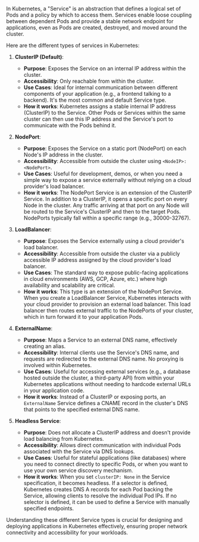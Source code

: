
In Kubernetes, a "Service" is an abstraction that defines a logical set of Pods and a policy by which to access them. Services enable loose coupling between dependent Pods and provide a stable network endpoint for applications, even as Pods are created, destroyed, and moved around the cluster.

Here are the different types of services in Kubernetes:

1.  **ClusterIP (Default)**:
    * **Purpose**: Exposes the Service on an internal IP address within the cluster.
    * **Accessibility**: Only reachable from within the cluster.
    * **Use Cases**: Ideal for internal communication between different components of your application (e.g., a frontend talking to a backend). It's the most common and default Service type.
    * **How it works**: Kubernetes assigns a stable internal IP address (ClusterIP) to the Service. Other Pods or Services within the same cluster can then use this IP address and the Service's port to communicate with the Pods behind it.

2.  **NodePort**:
    * **Purpose**: Exposes the Service on a static port (NodePort) on each Node's IP address in the cluster.
    * **Accessibility**: Accessible from outside the cluster using `<NodeIP>:<NodePort>`.
    * **Use Cases**: Useful for development, demos, or when you need a simple way to expose a service externally without relying on a cloud provider's load balancer.
    * **How it works**: The NodePort Service is an extension of the ClusterIP Service. In addition to a ClusterIP, it opens a specific port on every Node in the cluster. Any traffic arriving at that port on any Node will be routed to the Service's ClusterIP and then to the target Pods. NodePorts typically fall within a specific range (e.g., 30000-32767).

3.  **LoadBalancer**:
    * **Purpose**: Exposes the Service externally using a cloud provider's load balancer.
    * **Accessibility**: Accessible from outside the cluster via a publicly accessible IP address assigned by the cloud provider's load balancer.
    * **Use Cases**: The standard way to expose public-facing applications in cloud environments (AWS, GCP, Azure, etc.) where high availability and scalability are critical.
    * **How it works**: This type is an extension of the NodePort Service. When you create a LoadBalancer Service, Kubernetes interacts with your cloud provider to provision an external load balancer. This load balancer then routes external traffic to the NodePorts of your cluster, which in turn forward it to your application Pods.

4.  **ExternalName**:
    * **Purpose**: Maps a Service to an external DNS name, effectively creating an alias.
    * **Accessibility**: Internal clients use the Service's DNS name, and requests are redirected to the external DNS name. No proxying is involved within Kubernetes.
    * **Use Cases**: Useful for accessing external services (e.g., a database hosted outside the cluster, a third-party API) from within your Kubernetes applications without needing to hardcode external URLs in your application code.
    * **How it works**: Instead of a ClusterIP or exposing ports, an `ExternalName` Service defines a CNAME record in the cluster's DNS that points to the specified external DNS name.

5.  **Headless Service**:
    * **Purpose**: Does not allocate a ClusterIP address and doesn't provide load balancing from Kubernetes.
    * **Accessibility**: Allows direct communication with individual Pods associated with the Service via DNS lookups.
    * **Use Cases**: Useful for stateful applications (like databases) where you need to connect directly to specific Pods, or when you want to use your own service discovery mechanism.
    * **How it works**: When you set `clusterIP: None` in the Service specification, it becomes headless. If a selector is defined, Kubernetes creates DNS A records for each Pod backing the Service, allowing clients to resolve the individual Pod IPs. If no selector is defined, it can be used to define a Service with manually specified endpoints.

Understanding these different Service types is crucial for designing and deploying applications in Kubernetes effectively, ensuring proper network connectivity and accessibility for your workloads.
